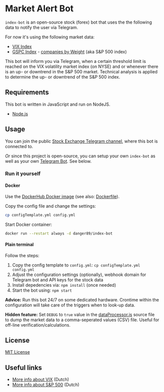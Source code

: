 # Market Alert Bot

`index-bot` is an open-source stock (forex) bot that uses the the following data to notify the user via Telegram.

For now it's using the following market data:

* [VIX Index](http://www.cboe.com/products/vix-index-volatility/volatility-indexes)
* [GSPC Index](https://finance.yahoo.com/quote/%5EGSPC/) - [companies by Weight](https://www.slickcharts.com/sp500) (aka S&P 500 index)

This bot will inform you via Telegram, when a certain threshold limit is reached on the VIX volatility market index (on NYSE)
and or whenever there is an up- or downtrend in the S&P 500 market. Technical analysis is applied to determine the up- or downtrend of the S&P 500 index. 

## Requirements

This bot is written in JavaScript and run on NodeJS.

* [Node.js](https://nodejs.org/en/download/)

## Usage

You can join the public [Stock Exchange Telegram channel](https://t.me/stock_exchange_updates), where this bot is connected to.

*Or* since this project is open-source, you can setup your own `index-bot` as well as your own [Telegram Bot](https://core.telegram.org/bots). See below.

### Run it yourself

#### Docker

Use the [DockerHub Docker image](https://hub.docker.com/repository/docker/danger89/index-bot) (see also: [Dockerfile](Dockerfile)).

Copy the config file and change the settings:

```sh
cp configTemplate.yml config.yml
```

Start Docker container:

```sh
docker run --restart always -d danger89/index-bot
```

#### Plain terminal

Follow the steps:

1. Copy the config template to `config.yml`: `cp configTemplate.yml config.yml`
2. Adjust the configuration settings (optionally), webhook domain for Telegram bot and API keys for the stock data
3. Install depedencies via: `npm install` (once needed)
4. Start the bot using: `npm start`

**Advice:** Run this bot 24/7 on some dedicated hardware. Crontime within the configuration will take care of the triggers when to look-up data.

**Hidden feature:** Set `DEBUG` to `true` value in the [dataProcessor.js](src/dataProcessor.js) source file to dump the market data to a comma-seperated values (CSV) file. Useful for off-line verification/calculations.

## License 

[MIT License](LICENSE)

## Useful links

* [More info about VIX](https://www.veb.net/artikel/06263/7-vragen-over-de-vix-index) (Dutch)
* [More info about S&P 500](https://www.lynx.nl/kennis/artikelen/sp-500-index-alles-populairste-speler/) (Dutch)